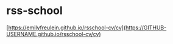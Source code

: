 # rss-school
[https://emilyfreulein.github.io/rsschool-cv/cv](https://GITHUB-USERNAME.github.io/rsschool-cv/cv)
